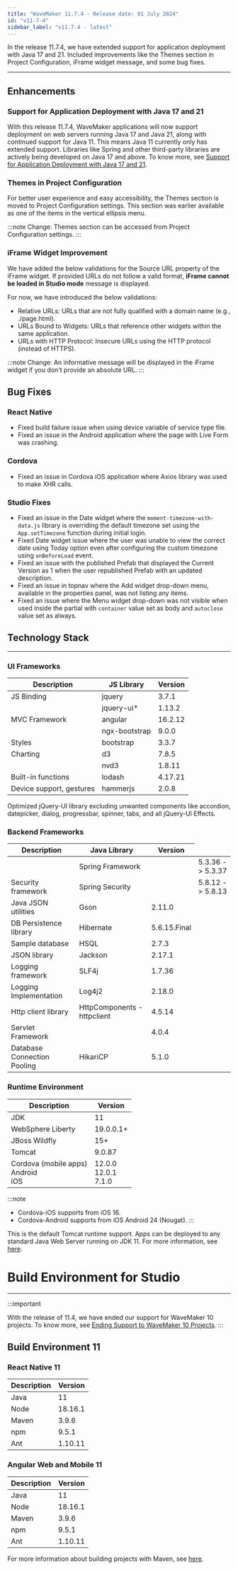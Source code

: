 ```yaml
---
title: "WaveMaker 11.7.4 - Release date: 01 July 2024"
id: "v11-7-4"
sidebar_label: "v11.7.4 - latest"
---
```


In the release 11.7.4, we have extended support for application deployment with Java 17 and 21. Included improvements like the Themes section in Project Configuration, iFrame widget message, and some bug fixes.

---

## Enhancements

### Support for Application Deployment with Java 17 and 21

With this release 11.7.4, WaveMaker applications will now support deployment on web servers running Java 17 and Java 21, along with continued support for Java 11. This means Java 11 currently only has extended support. Libraries like Spring and other third-party libraries are actively being developed on Java 17 and above. To know more, see [Support for Application Deployment with Java 17 and 21](https://docs.wavemaker.com/learn/blog/2024/06/24/java-update-17-and-21/).

### Themes in Project Configuration

For better user experience and easy accessibility, the Themes section is moved to Project Configuration settings. This section was earlier available as one of the items in the vertical ellipsis menu.

:::note
Change: Themes section can be accessed from Project Configuration settings.
:::

### iFrame Widget Improvement

We have added the below validations for the Source URL property of the iFrame widget. If provided URLs do not follow a valid format, **iFrame cannot be loaded in Studio mode** message is displayed.

For now, we have introduced the below validations:

- Relative URLs: URLs that are not fully qualified with a domain name (e.g., ./page.html).
- URLs Bound to Widgets: URLs that reference other widgets within the same application.
- URLs with HTTP Protocol: Insecure URLs using the HTTP protocol (instead of HTTPS).

:::note
Change: An informative message will be displayed in the iFrame widget if you don't provide an absolute URL.
:::

## Bug Fixes

### React Native

- Fixed build failure issue when using device variable of service type file.
- Fixed an issue in the Android application where the page with Live Form was crashing.

### Cordova 

- Fixed an issue in Cordova iOS application where Axios library was used to make XHR calls.

### Studio Fixes

- Fixed an issue in the Date widget where the `moment-timezone-with-data.js` library is overriding the default timezone set using the `App.setTimezone` function during initial login.
- Fixed Date widget issue where the user was unable to view the correct date using Today option even after configuring the custom timezone using `onBeforeLoad` event.
- Fixed an issue with the published Prefab that displayed the Current Version as 1 when the user republished Prefab with an updated description.
- Fixed an issue in topnav where the Add widget drop-down menu, available in the properties panel, was not listing any items.
- Fixed an issue where the Menu widget drop-down was not visible when used inside the partial with `container` value set as body and `autoclose` value set as always.

## Technology Stack

---

### UI Frameworks

| Description | JS Library | Version |
| --- | --- | --- |
| JS Binding | jquery |  3.7.1 |
|  | jquery-ui* | 1.13.2 |
| MVC Framework | angular | 16.2.12  |
|  | ngx-bootstrap | 9.0.0 |
| Styles | bootstrap | 3.3.7 |
| Charting | d3 | 7.8.5 |
|  | nvd3 | 1.8.11 |
| Built-in functions | lodash | 4.17.21|
| Device support, gestures | hammerjs | 2.0.8 |

Optimized jQuery-UI library excluding unwanted components like accordion, datepicker, dialog, progressbar, spinner, tabs, and all jQuery-UI Effects.

### Backend Frameworks

| Description | Java Library | Version |
| --- | --- | --- |
|  | Spring Framework | <td className="versiontdbgcolor"> 5.3.36 -> 5.3.37 </td>|
| Security framework | Spring Security | <td className="versiontdbgcolor"> 5.8.12 -> 5.8.13 </td> |
| Java JSON utilities | Gson  | 2.11.0 |
| DB Persistence library | Hibernate | 5.6.15.Final |
| Sample database | HSQL | 2.7.3 |
| JSON library | Jackson | 2.17.1 |
| Logging framework | SLF4j | 1.7.36 |
| Logging Implementation | Log4j2 | 2.18.0|
| Http client library  | HttpComponents -  httpclient |  4.5.14 |
| Servlet Framework |  | 4.0.4 |
| Database Connection Pooling | HikariCP | 5.1.0 |

### Runtime Environment

| Description | Version |
| --- | --- |
| JDK | 11 |
| WebSphere Liberty | 19.0.0.1+ |
| JBoss Wildfly | 15+ |
| Tomcat | 9.0.87 |
| Cordova (mobile apps) <br/> Android <br/> iOS |12.0.0 <br/> 12.0.1 <br/> 7.1.0 |

:::note
- Cordova-iOS supports from iOS 16.
- Cordova-Android supports from iOS Android 24 (Nougat).
:::

This is the default Tomcat runtime support. Apps can be deployed to any standard Java Web Server running on JDK 11. For more information, see [here](/learn/app-development/deployment/deployment-web-server).

# Build Environment for Studio
---

:::important

With the release of 11.4, we have ended our support for WaveMaker 10 projects. To know more, see [Ending Support to WaveMaker 10 Projects](/learn/blog/2023/08/11/wavemaker10x-end-of-support).
:::

## Build Environment 11 

### React Native 11

|Description|	Version|
|---|---|
|Java |11 |
|Node|18.16.1|
|Maven| 3.9.6 |
|npm | 9.5.1|
|Ant|	1.10.11|


### Angular Web and Mobile 11

|Description|	Version|
|---|---|
|Java | 11 |
|Node| 18.16.1|
|Maven| 3.9.6 |
|npm |	9.5.1|
|Ant|	1.10.11|

For more information about building projects with Maven, see [here](/learn/app-development/deployment/building-with-maven).


